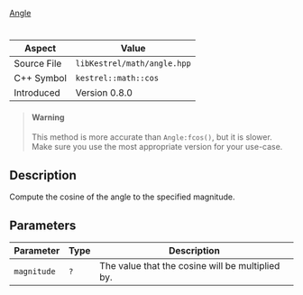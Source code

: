 [Angle](index.md)
# 
| Aspect | Value |
| --- | --- |
| Source File | `libKestrel/math/angle.hpp` |
| C++ Symbol | `kestrel::math::cos` |
| Introduced | Version 0.8.0 |
> #### Warning
> This method is more accurate than `Angle:fcos()`, but it is slower. Make sure you use the
most appropriate version for your use-case.
## Description
Compute the cosine of the angle to the specified magnitude.
## Parameters
| Parameter | Type | Description |
| --- | --- | --- |
| `magnitude` | `?` | The value that the cosine will be multiplied by. |
